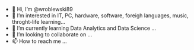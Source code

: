 - 👋 Hi, I’m @wroblewski89
- 👀 I’m interested in IT, PC, hardware, software, foreigh languages, music, throght-life learning...
- 🌱 I’m currently learning Data Analytics and Data Science ...
- 💞️ I’m looking to collaborate on ...
- 📫 How to reach me ...

<!---
wroblewski89/wroblewski89 is a ✨ special ✨ repository because its `README.md` (this file) appears on your GitHub profile.
You can click the Preview link to take a look at your changes.
--->
